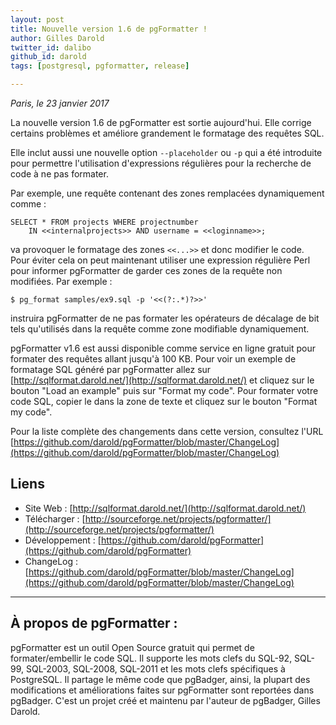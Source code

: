 ```yaml
---
layout: post
title: Nouvelle version 1.6 de pgFormatter !
author: Gilles Darold
twitter_id: dalibo
github_id: darold
tags: [postgresql, pgformatter, release]

---
```

*Paris, le 23 janvier 2017*

La nouvelle version 1.6 de pgFormatter est sortie aujourd'hui. Elle corrige
certains problèmes et améliore grandement le formatage des requêtes SQL.

Elle inclut aussi une nouvelle option `--placeholder` ou `-p` qui a été
introduite pour permettre l'utilisation d'expressions régulières pour la
recherche de code à ne pas formater.

<!--MORE-->

Par exemple, une requête contenant des zones remplacées dynamiquement comme :

```
SELECT * FROM projects WHERE projectnumber
	IN <<internalprojects>> AND username = <<loginname>>;
```

va provoquer le formatage des zones `<<...>>` et donc modifier le code.
Pour éviter cela on peut maintenant utiliser une expression régulière
Perl pour informer pgFormatter de garder ces zones de la requête non
modifiées. Par exemple :

```
$ pg_format samples/ex9.sql -p '<<(?:.*)?>>'
```

instruira pgFormatter de ne pas formater les opérateurs de décalage de bit
tels qu'utilisés dans la requête comme zone modifiable dynamiquement.

pgFormatter v1.6 est aussi disponible comme service en ligne gratuit pour
formater des requêtes allant jusqu'à 100 KB. Pour voir un exemple de
formatage SQL généré par pgFormatter allez sur [http://sqlformat.darold.net/](http://sqlformat.darold.net/)
et cliquez sur le bouton "Load an example" puis sur "Format my code". Pour
formater votre code SQL, copier le dans la zone de texte et cliquez sur le
bouton "Format my code".

Pour la liste complète des changements dans cette version, consultez l'URL
[https://github.com/darold/pgFormatter/blob/master/ChangeLog](https://github.com/darold/pgFormatter/blob/master/ChangeLog)

## Liens

  * Site Web : [http://sqlformat.darold.net/](http://sqlformat.darold.net/)
  * Télécharger : [http://sourceforge.net/projects/pgformatter/](http://sourceforge.net/projects/pgformatter/)
  * Développement : [https://github.com/darold/pgFormatter](https://github.com/darold/pgFormatter)
  * ChangeLog : [https://github.com/darold/pgFormatter/blob/master/ChangeLog](https://github.com/darold/pgFormatter/blob/master/ChangeLog)

----

## À propos de pgFormatter :

pgFormatter est un outil Open Source gratuit qui permet de formater/embellir le code SQL. Il supporte
les mots clefs du SQL-92, SQL-99, SQL-2003, SQL-2008, SQL-2011 et les mots clefs spécifiques à PostgreSQL.
Il partage le même code que pgBadger, ainsi, la plupart des modifications et améliorations faites sur
pgFormatter sont reportées dans pgBadger. C'est un projet créé et maintenu par l'auteur de pgBadger, Gilles Darold.

